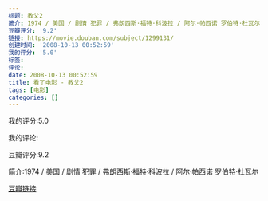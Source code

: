 ```yaml
---
标题: 教父2
简介: 1974 / 美国 / 剧情 犯罪 / 弗朗西斯·福特·科波拉 / 阿尔·帕西诺 罗伯特·杜瓦尔
豆瓣评分: '9.2'
链接: https://movie.douban.com/subject/1299131/
创建时间: '2008-10-13 00:52:59'
我的评分: '5.0'
标签:
评论:
date: 2008-10-13 00:52:59
title: 看了电影 - 教父2
tags: [电影]
categories: []
---
```


我的评分:5.0

我的评论:

豆瓣评分:9.2

简介:1974 / 美国 / 剧情 犯罪 / 弗朗西斯·福特·科波拉 / 阿尔·帕西诺 罗伯特·杜瓦尔

[豆瓣链接](https://movie.douban.com/subject/1299131/)

